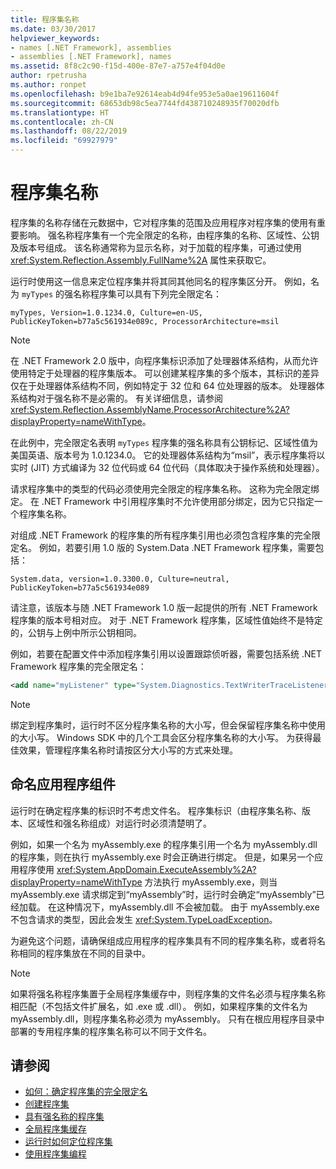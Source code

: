 ```yaml
---
title: 程序集名称
ms.date: 03/30/2017
helpviewer_keywords:
- names [.NET Framework], assemblies
- assemblies [.NET Framework], names
ms.assetid: 8f8c2c90-f15d-400e-87e7-a757e4f04d0e
author: rpetrusha
ms.author: ronpet
ms.openlocfilehash: b9e1ba7e92614eab4d94fe953e5a0ae19611604f
ms.sourcegitcommit: 68653db98c5ea7744fd438710248935f70020dfb
ms.translationtype: HT
ms.contentlocale: zh-CN
ms.lasthandoff: 08/22/2019
ms.locfileid: "69927979"
---
```

# <a name="assembly-names"></a>程序集名称
程序集的名称存储在元数据中，它对程序集的范围及应用程序对程序集的使用有重要影响。 强名称程序集有一个完全限定的名称，由程序集的名称、区域性、公钥及版本号组成。 该名称通常称为显示名称，对于加载的程序集，可通过使用 <xref:System.Reflection.Assembly.FullName%2A> 属性来获取它。  
  
 运行时使用这一信息来定位程序集并将其同其他同名的程序集区分开。 例如，名为 `myTypes` 的强名称程序集可以具有下列完全限定名：  
  
```  
myTypes, Version=1.0.1234.0, Culture=en-US, PublicKeyToken=b77a5c561934e089c, ProcessorArchitecture=msil  
```  
  
> [!NOTE]
> 在 .NET Framework 2.0 版中，向程序集标识添加了处理器体系结构，从而允许使用特定于处理器的程序集版本。 可以创建某程序集的多个版本，其标识的差异仅在于处理器体系结构不同，例如特定于 32 位和 64 位处理器的版本。 处理器体系结构对于强名称不是必需的。 有关详细信息，请参阅 <xref:System.Reflection.AssemblyName.ProcessorArchitecture%2A?displayProperty=nameWithType>。  
  
 在此例中，完全限定名表明 `myTypes` 程序集的强名称具有公钥标记、区域性值为美国英语、版本号为 1.0.1234.0。 它的处理器体系结构为“msil”，表示程序集将以实时 (JIT) 方式编译为 32 位代码或 64 位代码（具体取决于操作系统和处理器）。  
  
 请求程序集中的类型的代码必须使用完全限定的程序集名称。 这称为完全限定绑定。 在 .NET Framework 中引用程序集时不允许使用部分绑定，因为它只指定一个程序集名称。  
  
 对组成 .NET Framework 的程序集的所有程序集引用也必须包含程序集的完全限定名。 例如，若要引用 1.0 版的 System.Data .NET Framework 程序集，需要包括：  
  
```  
System.data, version=1.0.3300.0, Culture=neutral, PublicKeyToken=b77a5c561934e089  
```  
  
 请注意，该版本与随 .NET Framework 1.0 版一起提供的所有 .NET Framework 程序集的版本号相对应。 对于 .NET Framework 程序集，区域性值始终不是特定的，公钥与上例中所示公钥相同。  
  
 例如，若要在配置文件中添加程序集引用以设置跟踪侦听器，需要包括系统 .NET Framework 程序集的完全限定名：  
  
```xml  
<add name="myListener" type="System.Diagnostics.TextWriterTraceListener, System, Version=1.0.3300.0, Culture=neutral, PublicKeyToken=b77a5c561934e089" initializeData="c:\myListener.log" />  
```  
  
> [!NOTE]
> 绑定到程序集时，运行时不区分程序集名称的大小写，但会保留程序集名称中使用的大小写。 Windows SDK 中的几个工具会区分程序集名称的大小写。 为获得最佳效果，管理程序集名称时请按区分大小写的方式来处理。  
  
## <a name="naming-application-components"></a>命名应用程序组件  
 运行时在确定程序集的标识时不考虑文件名。 程序集标识（由程序集名称、版本、区域性和强名称组成）对运行时必须清楚明了。  
  
 例如，如果一个名为 myAssembly.exe 的程序集引用一个名为 myAssembly.dll 的程序集，则在执行 myAssembly.exe 时会正确进行绑定。 但是，如果另一个应用程序使用 <xref:System.AppDomain.ExecuteAssembly%2A?displayProperty=nameWithType> 方法执行 myAssembly.exe，则当 myAssembly.exe 请求绑定到“myAssembly”时，运行时会确定“myAssembly”已经加载。 在这种情况下，myAssembly.dll 不会被加载。 由于 myAssembly.exe 不包含请求的类型，因此会发生 <xref:System.TypeLoadException>。  
  
 为避免这个问题，请确保组成应用程序的程序集具有不同的程序集名称，或者将名称相同的程序集放在不同的目录中。  
  
> [!NOTE]
> 如果将强名称程序集置于全局程序集缓存中，则程序集的文件名必须与程序集名称相匹配（不包括文件扩展名，如 .exe 或 .dll）。 例如，如果程序集的文件名为 myAssembly.dll，则程序集名称必须为 myAssembly。 只有在根应用程序目录中部署的专用程序集的程序集名称可以不同于文件名。  
  
## <a name="see-also"></a>请参阅

- [如何：确定程序集的完全限定名](../../../docs/framework/app-domains/how-to-determine-assembly-fully-qualified-name.md)
- [创建程序集](../../../docs/framework/app-domains/create-assemblies.md)
- [具有强名称的程序集](../../../docs/framework/app-domains/strong-named-assemblies.md)
- [全局程序集缓存](../../../docs/framework/app-domains/gac.md)
- [运行时如何定位程序集](../../../docs/framework/deployment/how-the-runtime-locates-assemblies.md)
- [使用程序集编程](../../../docs/framework/app-domains/programming-with-assemblies.md)
